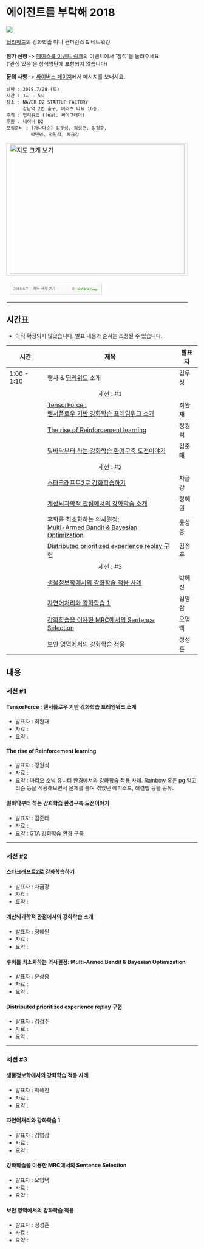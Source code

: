 # 에이전트를 부탁해 2018

<img src="https://deepreward.github.io/Take-care-of-my-agent/img/logo.jpg" >

<a href="https://www.facebook.com/groups/DeepReward/" onclick="ga('send', 'event', 'OutLink', 'Facebook Click', 'DeepReward Facebook');">딥리워드</a>의 강화학습 미니 컨퍼런스 & 네트워킹<br><br>
<b>참가 신청</b> -> 
<a href="https://www.facebook.com/events/634722176861383/" onclick="ga('send', 'event', 'OutLink', 'Facebook Click', 'Facebook Event - Take care of my agent 2018');">페이스북 이벤트 링크</a>의 이벤트에서 '참석'을 눌러주세요.<br>
('관심 있음'은 참석명단에 포함되지 않습니다)

<b>문의 사항</b> ->
<a href="https://www.facebook.com/thepsybus/" onclick="ga('send', 'event', 'OutLink', 'Facebook Click', 'Psybus Facebook');">싸이버스 페이지</a>에서 메시지를 보내세요.

```
날짜 : 2018.7/28 (토)
시간 : 1시 - 5시
장소 : NAVER D2 STARTUP FACTORY
      강남역 2번 출구, 메리츠 타워 16층.
주최 : 딥리워드 (feat. 싸이그래머)
후원 : 네이버 D2
모임준비 : (가나다순) 김무성, 김성근, 김정주, 
         박민영, 정원석, 차금강 
```

<table cellpadding="0" cellspacing="0" width="462"> <tr> <td style="border:1px solid #cecece;"><a href="https://map.naver.com/?searchCoord=23253178a074931c3f521abc8715ba966285fbc638ec2d6651121b57c1092b65&query=TkFWRVIgRDIgU1RBUlRVUCBGQUNUT1JZ&tab=1&lng=c9155879b5e6034bc84c7124728e3fdf&mapMode=0&mpx=a78aa4df160c7872f2d8e09f28eb5282e36859871936ee02a4e439d705312abf9acaced05af038e53afdec80e7fa77bf&lat=1129c8535ea7581fbe30025ecee64853&dlevel=12&enc=b64&menu=location&__fromRestorer=true" target="_blank"><img src="http://prt.map.naver.com/mashupmap/print?key=p1528347157058_1954321520" width="460" height="340" alt="지도 크게 보기" title="지도 크게 보기" border="0" style="vertical-align:top;"/></a></td> </tr> <tr> <td> <table cellpadding="0" cellspacing="0" width="100%"> <tr> <td height="30" bgcolor="#f9f9f9" align="left" style="padding-left:9px; border-left:1px solid #cecece; border-bottom:1px solid #cecece;"> <span style="font-family: tahoma; font-size: 11px; color:#666;">2018.6.7</span>&nbsp;<span style="font-size: 11px; color:#e5e5e5;">|</span>&nbsp;<a style="font-family: dotum,sans-serif; font-size: 11px; color:#666; text-decoration: none; letter-spacing: -1px;" href="https://map.naver.com/?searchCoord=23253178a074931c3f521abc8715ba966285fbc638ec2d6651121b57c1092b65&query=TkFWRVIgRDIgU1RBUlRVUCBGQUNUT1JZ&tab=1&lng=c9155879b5e6034bc84c7124728e3fdf&mapMode=0&mpx=a78aa4df160c7872f2d8e09f28eb5282e36859871936ee02a4e439d705312abf9acaced05af038e53afdec80e7fa77bf&lat=1129c8535ea7581fbe30025ecee64853&dlevel=12&enc=b64&menu=location&__fromRestorer=true" target="_blank">지도 크게 보기</a> </td> <td width="98" bgcolor="#f9f9f9" align="right" style="text-align:right; padding-right:9px; border-right:1px solid #cecece; border-bottom:1px solid #cecece;"> <span style="float:right;"><span style="font-size:9px; font-family:Verdana, sans-serif; color:#444;">&copy;&nbsp;</span>&nbsp;<a style="font-family:tahoma; font-size:9px; font-weight:bold; color:#2db400; text-decoration:none;" href="http://www.nhncorp.com" target="_blank">NAVER Corp.</a></span> </td> </tr> </table> </td> </tr> </table>

## 시간표

* 아직 확정되지 않았습니다. 발표 내용과 순서는 조정될 수 있습니다.

|시간| 제목  |  발표자  |
|---|---|---|
| 1:00 - 1:10 | 행사 & <a href="https://www.facebook.com/groups/DeepReward/" onclick="ga('send', 'event', 'OutLink', 'DeepReward Facebook');">딥리워드</a> 소개  | 김무성  |
||<center>세션 : #1</center>||
|   | <a href="https://deepreward.github.io/Take-care-of-my-agent/#tensorforce--텐서플로우-기반-강화학습-프레임워크-소개" onclick="ga('send', 'event', 'InLink', 'Title Click', 'TensorForce : 텐서플로우 기반 강화학습 프레임워크 소개');">TensorForce : <br>텐서플로우 기반 강화학습 프레임워크 소개</a> | 최완재 |
|   | <a href="https://deepreward.github.io/Take-care-of-my-agent/#the-rise-of-reinforcement-learning" onclick="ga('send', 'event', 'InLink', 'Title Click', 'The rise of Reinforcement learning');">The rise of Reinforcement learning</a>  | 정원석  |
|   | <a href="https://deepreward.github.io/Take-care-of-my-agent/#밑바닥부터-하는-강화학습-환경구축-도전이야기" onclick="ga('send', 'event', 'InLink', 'Title Click', '밑바닥부터 하는 강화학습 환경구축 도전이야기');"> 밑바닥부터 하는 강화학습 환경구축 도전이야기</a> | 김준태  |
||<center>세션 : #2</center>||
|   | <a href="https://deepreward.github.io/Take-care-of-my-agent/#스타크래프트2로-강화학습하기" onclick="ga('send', 'event', 'InLink', 'Title Click', '계산뇌과학적 관점에서의 강화학습 소개');">스타크래프트2로 강화학습하기</a> | 차금강  |
|   | <a href="https://deepreward.github.io/Take-care-of-my-agent/#계산뇌과학적-관점에서의-강화학습-소개" onclick="ga('send', 'event', 'InLink', 'Title Click', '계산뇌과학적 관점에서의 강화학습 소개');">계산뇌과학적 관점에서의 강화학습 소개</a> | 정혜원  |
|   | <a href="https://deepreward.github.io/Take-care-of-my-agent/#후회를-최소화하는-의사결정-multi-armed-bandit--bayesian-optimization" onclick="ga('send', 'event', 'InLink', 'Title Click', '후회를 최소화하는 의사결정: Multi-Armed Bandit & Bayesian Optimization');">후회를 최소화하는 의사결정: <br>Multi-Armed Bandit & Bayesian Optimization</a>| 윤상웅  |
|   | <a href="https://deepreward.github.io/Take-care-of-my-agent/#distributed-prioritized-experience-replay-구현" onclick="ga('send', 'event', 'InLink', 'Title Click', 'Distributed prioritized experience replay 구현');">Distributed prioritized experience replay 구현</a> | 김정주  |  
||<center>세션 : #3</center>||
|   | <a href="https://deepreward.github.io/Take-care-of-my-agent/#생물정보학에서의-강화학습-적용-사례" onclick="ga('send', 'event', 'InLink', 'Title Click', '생물정보학에서의 강화학습 적용 사례');">생물정보학에서의 강화학습 적용 사례</a> | 박혜진  |
|   | <a href="https://deepreward.github.io/Take-care-of-my-agent/#자연어처리와-강화학습-1" onclick="ga('send', 'event', 'InLink', 'Title Click', '자연어처리와 강화학습 1');">자연어처리와 강화학습 1</a>| 김영삼  |
|   | <a href="https://deepreward.github.io/Take-care-of-my-agent/#강화학습을-이용한-mrc에서의-sentence-selection" onclick="ga('send', 'event', 'InLink', 'Title Click', '강화학습을 이용한 MRC에서의 Sentence Selection');">강화학습을 이용한 MRC에서의 Sentence Selection | 오영택  |
|   | <a href="https://deepreward.github.io/Take-care-of-my-agent/#보안-영역에서의-강화학습-적용" onclick="ga('send', 'event', 'InLink', 'Title Click', '보안 영역에서의 강화학습 적용');">보안 영역에서의 강화학습 적용</a>| 정성훈  |
   

## 내용

### 세션 #1

#### TensorForce : 텐서플로우 기반 강화학습 프레임워크 소개
* 발표자 : 최완재
* 자료 :
* 요약 : 

#### The rise of Reinforcement learning

* 발표자 : 정원석 
* 자료 : 
* 요약 : 마리오 소닉 유니티 환경에서의 강화학습 적용 사례. 
Rainbow 혹은 pg 알고리즘 등을 적용해보면서 문제를 풀며 겪었던 에피소드, 해결법 등을 공유.

#### 밑바닥부터 하는 강화학습 환경구축 도전이야기
* 발표자 : 김준태
* 자료 :
* 요약 : GTA 강화학습 환경 구축

----------

### 세션 #2

#### 스타크래프트2로 강화학습하기
* 발표자 : 차금강
* 자료 : 
* 요약 : 

#### 계산뇌과학적 관점에서의 강화학습 소개
* 발표자 : 정혜원
* 자료 : 
* 요약 : 

#### 후회를 최소화하는 의사결정: Multi-Armed Bandit & Bayesian Optimization
* 발표자 : 윤상웅
* 자료 :
* 요약 : 

#### Distributed prioritized experience replay 구현

* 발표자 : 김정주
* 자료 : 
* 요약 : 

----------

### 세션 #3

#### 생물정보학에서의 강화학습 적용 사례
* 발표자 : 박혜진
* 자료 : 
* 요약 : 

#### 자연어처리와 강화학습 1
* 발표자 : 김영삼
* 자료 : 
* 요약 : 

#### 강화학습을 이용한 MRC에서의 Sentence Selection
* 발표자 : 오영택
* 자료 : 
* 요약 : 

#### 보안 영역에서의 강화학습 적용
* 발표자 : 정성훈
* 자료 :
* 요약 : 










